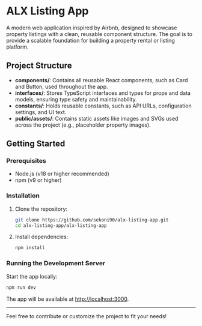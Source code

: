
# ALX Listing App

A modern web application inspired by Airbnb, designed to showcase property listings with a clean, reusable component structure. The goal is to provide a scalable foundation for building a property rental or listing platform.

## Project Structure

- **components/**: Contains all reusable React components, such as Card and Button, used throughout the app.
- **interfaces/**: Stores TypeScript interfaces and types for props and data models, ensuring type safety and maintainability.
- **constants/**: Holds reusable constants, such as API URLs, configuration settings, and UI text.
- **public/assets/**: Contains static assets like images and SVGs used across the project (e.g., placeholder property images).

## Getting Started

### Prerequisites
- Node.js (v18 or higher recommended)
- npm (v9 or higher)

### Installation
1. Clone the repository:
	```sh
	git clone https://github.com/sekoni90/alx-listing-app.git
	cd alx-listing-app/alx-listing-app
	```
2. Install dependencies:
	```sh
	npm install
	```

### Running the Development Server
Start the app locally:
```sh
npm run dev
```

The app will be available at [http://localhost:3000](http://localhost:3000).

---

Feel free to contribute or customize the project to fit your needs!
